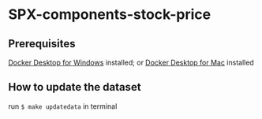 # SPX-components-stock-price

## Prerequisites
[Docker Desktop for Windows](https://hub.docker.com/editions/community/docker-ce-desktop-windows/) installed; or
[Docker Desktop for Mac](https://hub.docker.com/editions/community/docker-ce-desktop-windows/) installed

## How to update the dataset
run `$ make updatedata` in terminal

